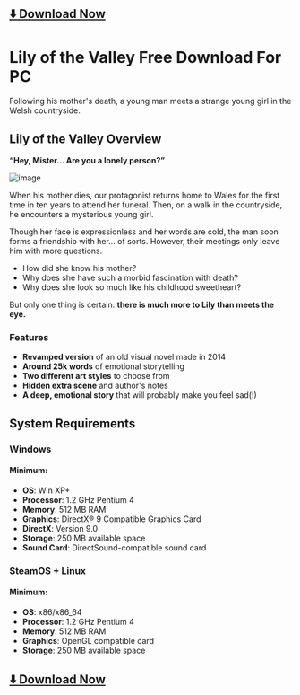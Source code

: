 ## [⬇️ Download Now](https://hentaif95.com/visual-novels/lily-of-the-valley-v2-0-by-p-and-p/)
# Lily of the Valley Free Download For PC  

Following his mother's death, a young man meets a strange young girl in the Welsh countryside.  

## Lily of the Valley Overview  

**“Hey, Mister... Are you a lonely person?”**  

![image](https://github.com/user-attachments/assets/24d253da-d0ad-43d6-88a0-f01e5ead0822)

When his mother dies, our protagonist returns home to Wales for the first time in ten years to attend her funeral. Then, on a walk in the countryside, he encounters a mysterious young girl.  

Though her face is expressionless and her words are cold, the man soon forms a friendship with her… of sorts. However, their meetings only leave him with more questions.  

- How did she know his mother?  
- Why does she have such a morbid fascination with death?  
- Why does she look so much like his childhood sweetheart?  

But only one thing is certain: **there is much more to Lily than meets the eye.**  

### Features  
- **Revamped version** of an old visual novel made in 2014  
- **Around 25k words** of emotional storytelling  
- **Two different art styles** to choose from  
- **Hidden extra scene** and author's notes  
- **A deep, emotional story** that will probably make you feel sad(!)  

## System Requirements  

### Windows  

#### Minimum:  
- **OS**: Win XP+  
- **Processor**: 1.2 GHz Pentium 4  
- **Memory**: 512 MB RAM  
- **Graphics**: DirectX® 9 Compatible Graphics Card  
- **DirectX**: Version 9.0  
- **Storage**: 250 MB available space  
- **Sound Card**: DirectSound-compatible sound card  

### SteamOS + Linux  

#### Minimum:  
- **OS**: x86/x86_64  
- **Processor**: 1.2 GHz Pentium 4  
- **Memory**: 512 MB RAM  
- **Graphics**: OpenGL compatible card  
- **Storage**: 250 MB available space  

## [⬇️ Download Now](https://hentaif95.com/visual-novels/lily-of-the-valley-v2-0-by-p-and-p/)
